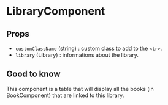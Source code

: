 # LibraryComponent

## Props

- `customClassName` (string) : custom class to add to the `<tr>`.
- `library` (Library) : informations about the library.

## Good to know

This component is a table that will display all the books (in BookComponent) that are linked to this library.